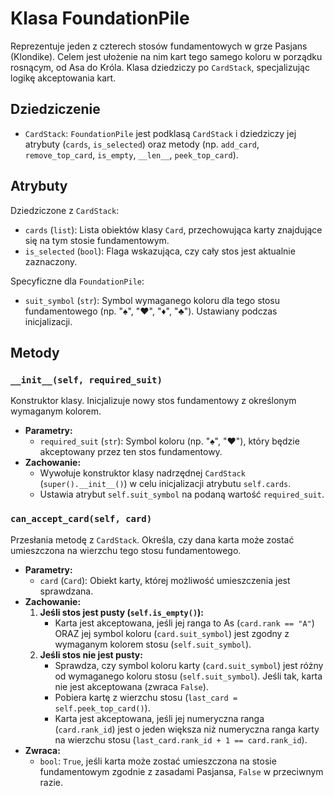 # Klasa FoundationPile

Reprezentuje jeden z czterech stosów fundamentowych w grze Pasjans (Klondike). Celem jest ułożenie na nim kart tego samego koloru w porządku rosnącym, od Asa do Króla. Klasa dziedziczy po `CardStack`, specjalizując logikę akceptowania kart.

## Dziedziczenie

*   `CardStack`: `FoundationPile` jest podklasą `CardStack` i dziedziczy jej atrybuty (`cards`, `is_selected`) oraz metody (np. `add_card`, `remove_top_card`, `is_empty`, `__len__`, `peek_top_card`).

## Atrybuty

Dziedziczone z `CardStack`:
*   `cards` (`list`): Lista obiektów klasy `Card`, przechowująca karty znajdujące się na tym stosie fundamentowym.
*   `is_selected` (`bool`): Flaga wskazująca, czy cały stos jest aktualnie zaznaczony.

Specyficzne dla `FoundationPile`:
*   `suit_symbol` (`str`): Symbol wymaganego koloru dla tego stosu fundamentowego (np. "♠", "♥", "♦", "♣"). Ustawiany podczas inicjalizacji.

## Metody

### `__init__(self, required_suit)`
Konstruktor klasy. Inicjalizuje nowy stos fundamentowy z określonym wymaganym kolorem.

*   **Parametry:**
    *   `required_suit` (`str`): Symbol koloru (np. "♠", "♥"), który będzie akceptowany przez ten stos fundamentowy.
*   **Zachowanie:**
    *   Wywołuje konstruktor klasy nadrzędnej `CardStack` (`super().__init__()`) w celu inicjalizacji atrybutu `self.cards`.
    *   Ustawia atrybut `self.suit_symbol` na podaną wartość `required_suit`.

### `can_accept_card(self, card)`
Przesłania metodę z `CardStack`. Określa, czy dana karta może zostać umieszczona na wierzchu tego stosu fundamentowego.

*   **Parametry:**
    *   `card` (`Card`): Obiekt karty, której możliwość umieszczenia jest sprawdzana.
*   **Zachowanie:**
    1.  **Jeśli stos jest pusty (`self.is_empty()`):**
        *   Karta jest akceptowana, jeśli jej ranga to As (`card.rank == "A"`) ORAZ jej symbol koloru (`card.suit_symbol`) jest zgodny z wymaganym kolorem stosu (`self.suit_symbol`).
    2.  **Jeśli stos nie jest pusty:**
        *   Sprawdza, czy symbol koloru karty (`card.suit_symbol`) jest różny od wymaganego koloru stosu (`self.suit_symbol`). Jeśli tak, karta nie jest akceptowana (zwraca `False`).
        *   Pobiera kartę z wierzchu stosu (`last_card = self.peek_top_card()`).
        *   Karta jest akceptowana, jeśli jej numeryczna ranga (`card.rank_id`) jest o jeden większa niż numeryczna ranga karty na wierzchu stosu (`last_card.rank_id + 1 == card.rank_id`).
*   **Zwraca:**
    *   `bool`: `True`, jeśli karta może zostać umieszczona na stosie fundamentowym zgodnie z zasadami Pasjansa, `False` w przeciwnym razie.